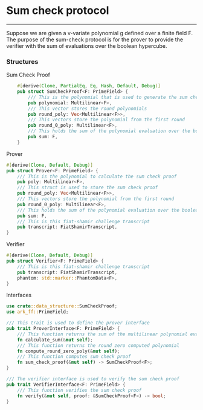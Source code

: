 # Sum check protocol
--------------------

Suppose we are given a v-variate polynomial g defined over a finite field F. The purpose of the sum-check protocol is for the prover to provide the verifier with the sum of evaluations over the boolean hypercube.

### Structures

Sum Check Proof
```rust 
	#[derive(Clone, PartialEq, Eq, Hash, Default, Debug)]
	pub struct SumCheckProof<F: PrimeField> {
	    /// This is the polynomial that is used to generate the sum check proof
	    pub polynomial: Multilinear<F>,
	    /// This vector stores the round polynomials
	    pub round_poly: Vec<Multilinear<F>>,
	    /// This vectors store the polynomial from the first round
	    pub round_0_poly: Multilinear<F>,
	    /// This holds the sum of the polynomial evaluation over the boolean hypercube
	    pub sum: F,
	}
```

Prover 

```rust 
#[derive(Clone, Default, Debug)]
pub struct Prover<F: PrimeField> {
    /// This is the polynomial to calculate the sum check proof
    pub poly: Multilinear<F>,
    /// This struct is used to store the sum check proof
    pub round_poly: Vec<Multilinear<F>>,
    /// This vectors store the polynomial from the first round
    pub round_0_poly: Multilinear<F>,
    /// This holds the sum of the polynomial evaluation over the boolean hypercube
    pub sum: F,
    /// This is this fiat-shamir challenge transcript
    pub transcript: FiatShamirTranscript,
}
```

Verifier 

```rust 
#[derive(Clone, Default, Debug)]
pub struct Verifier<F: PrimeField> {
    /// This is this fiat-shamir challenge transcript
    pub transcript: FiatShamirTranscript,
    phantom: std::marker::PhantomData<F>,
}

```

Interfaces

```rust 
use crate::data_structure::SumCheckProof;
use ark_ff::PrimeField;

/// This trait is used to define the prover interface
pub trait ProverInterface<F: PrimeField> {
    /// This function returns the sum of the multilinear polynomial evaluation over the boolean hypercube.
    fn calculate_sum(&mut self);
    /// This function returns the round zero computed polynomial
    fn compute_round_zero_poly(&mut self);
    /// This function computes sum check proof
    fn sum_check_proof(&mut self) -> SumCheckProof<F>;
}

/// The verifier interface is used to verify the sum check proof
pub trait VerifierInterface<F: PrimeField> {
    /// This function verifies the sum check proof
    fn verify(&mut self, proof: &SumCheckProof<F>) -> bool;
}

```
